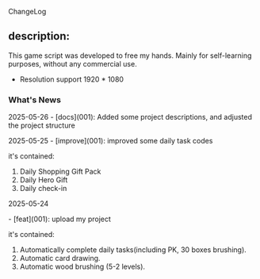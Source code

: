 ChangeLog



## description:

This game script was developed to free my hands. Mainly for self-learning purposes, without any commercial use.

* Resolution support 1920 * 1080

###  What's News

2025-05-26
\- [docs]\(001\): Added some project descriptions, and adjusted the project structure

2025-05-25
\- [improve]\(001\): improved some daily task codes

it's contained: 
1. Daily Shopping Gift Pack
2. Daily Hero Gift
3. Daily check-in

2025-05-24

\- [feat]\(001\): upload my project

it's contained: 

1. Automatically complete daily tasks(including PK, 30 boxes brushing).
2. Automatic card drawing.
3. Automatic wood brushing (5-2 levels).




